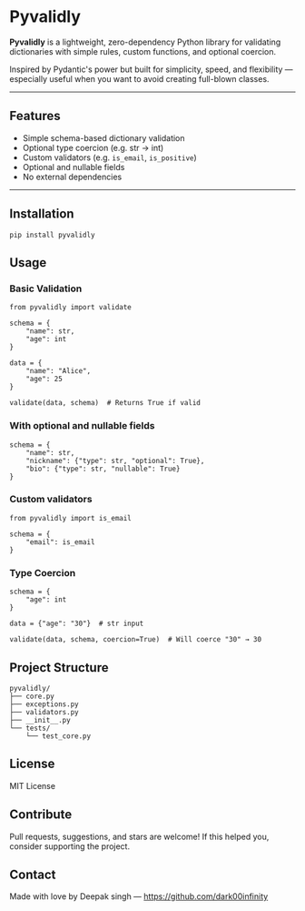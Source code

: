 # Pyvalidly

**Pyvalidly** is a lightweight, zero-dependency Python library for validating dictionaries with simple rules, custom functions, and optional coercion.

Inspired by Pydantic's power but built for simplicity, speed, and flexibility — especially useful when you want to avoid creating full-blown classes.

---

## Features

- Simple schema-based dictionary validation  
- Optional type coercion (e.g. str → int)  
- Custom validators (e.g. `is_email`, `is_positive`)  
- Optional and nullable fields  
- No external dependencies

---

## Installation

```
pip install pyvalidly
```


## Usage
### Basic Validation 
```
from pyvalidly import validate

schema = {
    "name": str,
    "age": int
}

data = {
    "name": "Alice",
    "age": 25
}

validate(data, schema)  # Returns True if valid
```

### With optional and nullable fields

```
schema = {
    "name": str,
    "nickname": {"type": str, "optional": True},
    "bio": {"type": str, "nullable": True}
}
```

### Custom validators

```
from pyvalidly import is_email

schema = {
    "email": is_email
}
```

### Type Coercion

```
schema = {
    "age": int
}

data = {"age": "30"}  # str input

validate(data, schema, coercion=True)  # Will coerce "30" → 30
```

## Project Structure
```
pyvalidly/
├── core.py
├── exceptions.py
├── validators.py
├── __init__.py
└── tests/
    └── test_core.py
```

## License

MIT License

## Contribute

Pull requests, suggestions, and stars are welcome!
If this helped you, consider supporting the project.


## Contact

Made with love by Deepak singh — https://github.com/dark00infinity